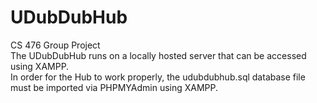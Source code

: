 # UDubDubHub
CS 476 Group Project<br>
The UDubDubHub runs on a locally hosted server that can be accessed using XAMPP.<br>
In order for the Hub to work properly, the udubdubhub.sql database file must be imported via PHPMYAdmin using XAMPP.<br>

